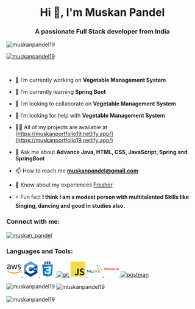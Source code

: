 <h1 align="center">Hi 👋, I'm Muskan Pandel</h1>
<h3 align="center">A passionate Full Stack developer from India</h3>

<p align="left"> <img src="https://komarev.com/ghpvc/?username=muskanpandel19&label=Profile%20views&color=0e75b6&style=flat" alt="muskanpandel19" /> </p>

<p align="left"> <a href="https://github.com/ryo-ma/github-profile-trophy"><img src="https://github-profile-trophy.vercel.app/?username=muskanpandel19" alt="muskanpandel19" /></a> </p>

<p align="left"> <a href="https://twitter.com/" target="blank"><img src="https://img.shields.io/twitter/follow/?logo=twitter&style=for-the-badge" alt="" /></a> </p>

- 🔭 I’m currently working on **Vegetable Management System**

- 🌱 I’m currently learning **Spring Boot**

- 👯 I’m looking to collaborate on **Vegetable Management System**

- 🤝 I’m looking for help with **Vegetable Management System**

- 👨‍💻 All of my projects are available at [https://muskanportfolio19.netlify.app/](https://muskanportfolio19.netlify.app/)

- 💬 Ask me about **Advance Java, HTML, CSS, JavaScript, Spring and SpringBoot**

- 📫 How to reach me **muskanpandel@gmail.com**

- 📄 Know about my experiences [Fresher](Fresher)

- ⚡ Fun fact **I think I am a modest person with multitalented Skills like Singing, dancing and good in studies also.**

<h3 align="left">Connect with me:</h3>
<p align="left">
<a href="https://instagram.com/muskan_pandel" target="blank"><img align="center" src="https://raw.githubusercontent.com/rahuldkjain/github-profile-readme-generator/master/src/images/icons/Social/instagram.svg" alt="muskan_pandel" height="30" width="40" /></a>
</p>

<h3 align="left">Languages and Tools:</h3>
<p align="left"> <a href="https://aws.amazon.com" target="_blank" rel="noreferrer"> <img src="https://raw.githubusercontent.com/devicons/devicon/master/icons/amazonwebservices/amazonwebservices-original-wordmark.svg" alt="aws" width="40" height="40"/> </a> <a href="https://www.w3schools.com/cpp/" target="_blank" rel="noreferrer"> <img src="https://raw.githubusercontent.com/devicons/devicon/master/icons/cplusplus/cplusplus-original.svg" alt="cplusplus" width="40" height="40"/> </a> <a href="https://www.w3schools.com/css/" target="_blank" rel="noreferrer"> <img src="https://raw.githubusercontent.com/devicons/devicon/master/icons/css3/css3-original-wordmark.svg" alt="css3" width="40" height="40"/> </a> <a href="https://git-scm.com/" target="_blank" rel="noreferrer"> <img src="https://www.vectorlogo.zone/logos/git-scm/git-scm-icon.svg" alt="git" width="40" height="40"/> </a> <a href="https://developer.mozilla.org/en-US/docs/Web/JavaScript" target="_blank" rel="noreferrer"> <img src="https://raw.githubusercontent.com/devicons/devicon/master/icons/javascript/javascript-original.svg" alt="javascript" width="40" height="40"/> </a> <a href="https://www.mysql.com/" target="_blank" rel="noreferrer"> <img src="https://raw.githubusercontent.com/devicons/devicon/master/icons/mysql/mysql-original-wordmark.svg" alt="mysql" width="40" height="40"/> </a> <a href="https://www.oracle.com/" target="_blank" rel="noreferrer"> <img src="https://raw.githubusercontent.com/devicons/devicon/master/icons/oracle/oracle-original.svg" alt="oracle" width="40" height="40"/> </a> <a href="https://postman.com" target="_blank" rel="noreferrer"> <img src="https://www.vectorlogo.zone/logos/getpostman/getpostman-icon.svg" alt="postman" width="40" height="40"/> </a> </p>

<p><img align="left" src="https://github-readme-stats.vercel.app/api/top-langs?username=muskanpandel19&show_icons=true&locale=en&layout=compact" alt="muskanpandel19" /></p>

<p>&nbsp;<img align="center" src="https://github-readme-stats.vercel.app/api?username=muskanpandel19&show_icons=true&locale=en" alt="muskanpandel19" /></p>

<p><img align="center" src="https://github-readme-streak-stats.herokuapp.com/?user=muskanpandel19&" alt="muskanpandel19" /></p>
